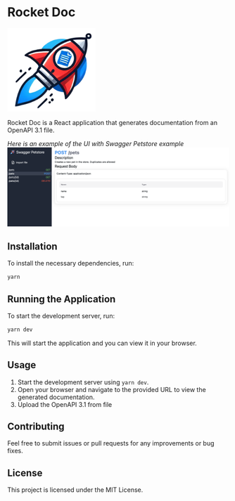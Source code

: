 # Rocket Doc
<img src="doc/rocket-doc.png" alt="Rocket Doc Logo" width="200"/>

Rocket Doc is a React application that generates documentation from an OpenAPI 3.1 file.

*Here is an example of the UI with Swagger Petstore example*
![Example UI](doc/ui.png)

## Installation

To install the necessary dependencies, run:

```bash
yarn
```

## Running the Application

To start the development server, run:

```bash
yarn dev
```

This will start the application and you can view it in your browser.

## Usage

1. Start the development server using `yarn dev`.
2. Open your browser and navigate to the provided URL to view the generated documentation.
3. Upload the OpenAPI 3.1 from file

## Contributing

Feel free to submit issues or pull requests for any improvements or bug fixes.

## License

This project is licensed under the MIT License.
